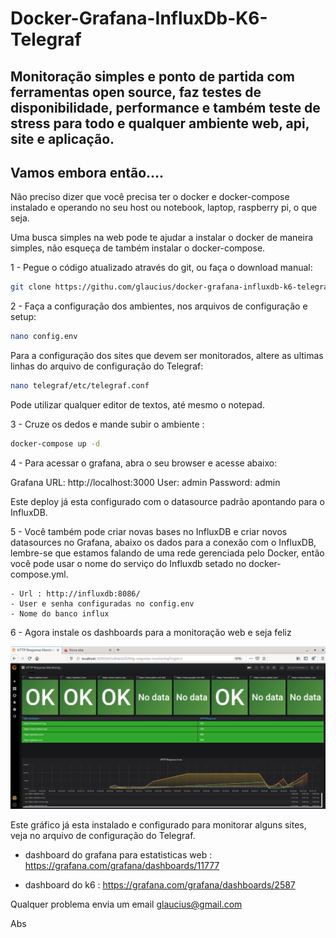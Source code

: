 # Docker-Grafana-InfluxDb-K6-Telegraf
## Monitoração simples e ponto de partida com ferramentas open source, faz testes de disponibilidade, performance e também teste de stress para todo e qualquer ambiente web, api, site e aplicação.
## Vamos embora então....

Não preciso dizer que você precisa ter o docker e docker-compose instalado e operando no seu host ou notebook, laptop, raspberry pi, o que seja.

Uma busca simples na web pode te ajudar a instalar o docker de maneira simples, não esqueça de também instalar o docker-compose.

1 - Pegue o código atualizado através do git, ou faça o download manual:

```bash
git clone https://githu.com/glaucius/docker-grafana-influxdb-k6-telegraf.git
```

2 - Faça a configuração dos ambientes, nos arquivos de configuração e setup:

```bash
nano config.env 
```
Para a configuração dos sites que devem ser monitorados, altere as ultimas linhas do arquivo de configuração do Telegraf:

```bash
nano telegraf/etc/telegraf.conf 
```
Pode utilizar qualquer editor de textos, até mesmo o notepad. 

3 - Cruze os dedos e mande subir o ambiente :

```bash
docker-compose up -d
```

4 - Para acessar o grafana, abra o seu browser e acesse abaixo:

Grafana
URL: http://localhost:3000 
User: admin 
Password: admin 

Este deploy já esta configurado com o datasource padrão apontando para o InfluxDB.


5 - Você também pode criar novas bases no InfluxDB e criar novos datasources no Grafana, abaixo os dados para a conexão com o InfluxDB, lembre-se que estamos falando de uma rede gerenciada pelo Docker, então você pode usar o nome do serviço do Influxdb setado no docker-compose.yml.

	- Url : http://influxdb:8086/
	- User e senha configuradas no config.env
	- Nome do banco influx

6 - Agora instale os dashboards para a monitoração web e seja feliz

![Grafana-InfluxD](./screen.png?raw=true "Grafana-InfluxDB")

Este gráfico já esta instalado e configurado para monitorar alguns sites, veja no arquivo de configuração do Telegraf.

- dashboard do grafana para estatisticas web :  https://grafana.com/grafana/dashboards/11777

- dashboard do k6 : https://grafana.com/grafana/dashboards/2587

Qualquer problema envia um email glaucius@gmail.com

Abs


